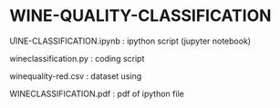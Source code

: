 # WINE-QUALITY-CLASSIFICATION
ƯINE-CLASSIFICATION.ipynb : ipython script (jupyter notebook)

wineclassification.py : coding script

winequality-red.csv : dataset using

WINECLASSIFICATION.pdf : pdf of ipython file
